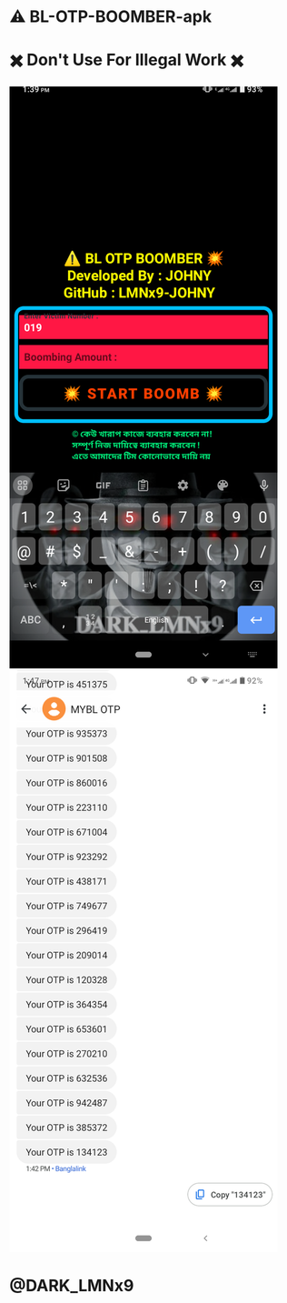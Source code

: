# ⚠️ BL-OTP-BOOMBER-apk
# ✖️ Don't Use For Illegal Work ✖️
![logo](https://github.com/LMNx9-JOHNY/BL-OTP-BOOMBER-apk/blob/main/Screenshot_20231114-134003.png)
![logo](https://github.com/LMNx9-JOHNY/BL-OTP-BOOMBER-apk/blob/main/Screenshot_20231114-134714.png)

# @DARK_LMNx9
